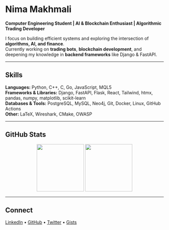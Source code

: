 # Nima Makhmali  

**Computer Engineering Student | AI & Blockchain Enthusiast | Algorithmic Trading Developer**  

I focus on building efficient systems and exploring the intersection of **algorithms, AI, and finance**.  
Currently working on **trading bots**, **blockchain development**, and deepening my knowledge in **backend frameworks** like Django & FastAPI.  

---

## Skills  

**Languages:** Python, C++, C, Go, JavaScript, MQL5  
**Frameworks & Libraries:** Django, FastAPI, Flask, React, Tailwind, htmx, pandas, numpy, matplotlib, scikit-learn  
**Databases & Tools:** PostgreSQL, MySQL, Neo4j, Git, Docker, Linux, GitHub Actions  
**Other:** LaTeX, Wireshark, CMake, OWASP  

---

## GitHub Stats  

<p align="center">
  <img src="https://github-readme-stats.vercel.app/api?username=nimamakhmali&show_icons=true&theme=default" height="150"/>
  <img src="https://github-readme-stats.vercel.app/api/top-langs/?username=nimamakhmali&layout=compact&theme=default" height="150"/>
</p>

---

## Connect  

[LinkedIn](https://www.linkedin.com/in/NimaMakhmali) • [GitHub](https://github.com/NimaMakhmali) • [Twitter](https://twitter.com/NimaMakhmali) • [Gists](https://gist.github.com/NimaMakhmali)  
